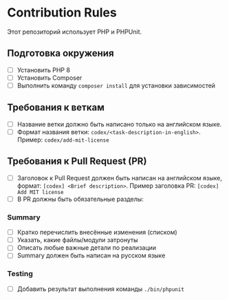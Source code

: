 # Contribution Rules

Этот репозиторий использует PHP и PHPUnit.

## Подготовка окружения

- [ ] Установить PHP 8
- [ ] Установить Composer
- [ ] Выполнить команду `composer install` для установки зависимостей

## Требования к веткам

- [ ] Название ветки должно быть написано только на английском языке.
- [ ] Формат названия ветки: `codex/<task-description-in-english>`. Пример: `codex/add-mit-license`

## Требования к Pull Request (PR)

- [ ] Заголовок к Pull Request должен быть написан на английском языке, формат: `[codex] <Brief description>`. Пример заголовка PR: `[codex] Add MIT license`
- [ ] В PR должны быть обязательные разделы:

### Summary

- [ ] Кратко перечислить внесённые изменения (списком)
- [ ] Указать, какие файлы/модули затронуты
- [ ] Описать любые важные детали по реализации
- [ ] Summary должен быть написан на русском языке

### Testing

- [ ] Добавить результат выполнения команды `./bin/phpunit`
